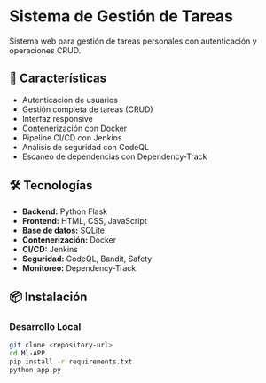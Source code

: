# Sistema de Gestión de Tareas

Sistema web para gestión de tareas personales con autenticación y operaciones CRUD.

## 🚀 Características

- Autenticación de usuarios
- Gestión completa de tareas (CRUD)
- Interfaz responsive
- Contenerización con Docker
- Pipeline CI/CD con Jenkins
- Análisis de seguridad con CodeQL
- Escaneo de dependencias con Dependency-Track

## 🛠️ Tecnologías

- **Backend:** Python Flask
- **Frontend:** HTML, CSS, JavaScript
- **Base de datos:** SQLite
- **Contenerización:** Docker
- **CI/CD:** Jenkins
- **Seguridad:** CodeQL, Bandit, Safety
- **Monitoreo:** Dependency-Track

## 📦 Instalación

### Desarrollo Local
```bash
git clone <repository-url>
cd Ml-APP
pip install -r requirements.txt
python app.py